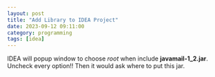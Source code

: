 ```yaml
---
layout: post
title: "Add Library to IDEA Project"
date: 2023-09-12 09:11:00
category: programming
tags: [idea]
---
```


IDEA will popup window to choose *root* when include **javamail-1_2.jar**.  
Uncheck every option!!
Then it would ask where to put this jar.



[jekyll]: http://jekyllrb.com
[jekyll-gh]: https://github.com/jekyll/jekyll
[jekyll-help]: https://github.com/jekyll/jekyll-help

